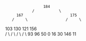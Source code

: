                      184                   
                /           \               
         167                     175        
       /     \                 /     \      
   103         130         121         156  
  /   \       /   \       /   \       /   \ 
93    96    50     0    16    30    146   11
